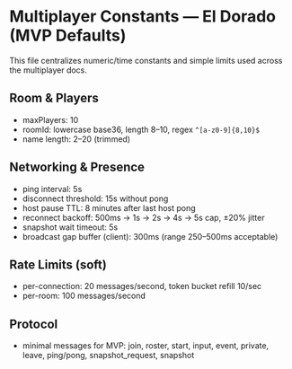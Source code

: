 # Multiplayer Constants — El Dorado (MVP Defaults)

This file centralizes numeric/time constants and simple limits used across the multiplayer docs.

## Room & Players

- maxPlayers: 10
- roomId: lowercase base36, length 8–10, regex `^[a-z0-9]{8,10}$`
- name length: 2–20 (trimmed)

## Networking & Presence

- ping interval: 5s
- disconnect threshold: 15s without pong
- host pause TTL: 8 minutes after last host pong
- reconnect backoff: 500ms → 1s → 2s → 4s → 5s cap, ±20% jitter
- snapshot wait timeout: 5s
- broadcast gap buffer (client): 300ms (range 250–500ms acceptable)

## Rate Limits (soft)

- per-connection: 20 messages/second, token bucket refill 10/sec
- per-room: 100 messages/second

## Protocol

- minimal messages for MVP: join, roster, start, input, event, private, leave, ping/pong, snapshot_request, snapshot
